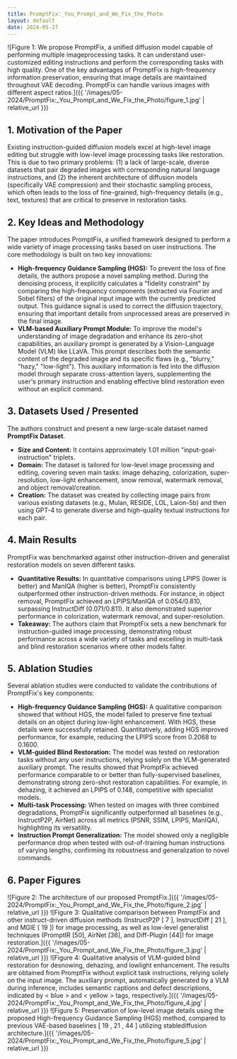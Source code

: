 ```yaml
---
title: PromptFix:_You_Prompt_and_We_Fix_the_Photo
layout: default
date: 2024-05-27
---
```

![Figure 1: We propose PromptFix, a unified diffusion model capable of performing multiple imageprocessing tasks. It can understand user-customized editing instructions and perform the corresponding tasks with high quality. One of the key advantages of PromptFix is high-frequency information preservation, ensuring that image details are maintained throughout VAE decoding. PromptFix can handle various images with different aspect ratios.]({{ '/images/05-2024/PromptFix:_You_Prompt_and_We_Fix_the_Photo/figure_1.jpg' | relative_url }})
## 1. Motivation of the Paper
Existing instruction-guided diffusion models excel at high-level image editing but struggle with low-level image processing tasks like restoration. This is due to two primary problems: (1) a lack of large-scale, diverse datasets that pair degraded images with corresponding natural language instructions, and (2) the inherent architecture of diffusion models (specifically VAE compression) and their stochastic sampling process, which often leads to the loss of fine-grained, high-frequency details (e.g., text, textures) that are critical to preserve in restoration tasks.

## 2. Key Ideas and Methodology
The paper introduces PromptFix, a unified framework designed to perform a wide variety of image processing tasks based on user instructions. The core methodology is built on two key innovations:

*   **High-frequency Guidance Sampling (HGS):** To prevent the loss of fine details, the authors propose a novel sampling method. During the denoising process, it explicitly calculates a "fidelity constraint" by comparing the high-frequency components (extracted via Fourier and Sobel filters) of the original input image with the currently predicted output. This guidance signal is used to correct the diffusion trajectory, ensuring that important details from unprocessed areas are preserved in the final image.
*   **VLM-based Auxiliary Prompt Module:** To improve the model's understanding of image degradation and enhance its zero-shot capabilities, an auxiliary prompt is generated by a Vision-Language Model (VLM) like LLaVA. This prompt describes both the semantic content of the degraded image and its specific flaws (e.g., "blurry," "hazy," "low-light"). This auxiliary information is fed into the diffusion model through separate cross-attention layers, supplementing the user's primary instruction and enabling effective blind restoration even without an explicit command.

## 3. Datasets Used / Presented
The authors construct and present a new large-scale dataset named **PromptFix Dataset**.
*   **Size and Content:** It contains approximately 1.01 million "input-goal-instruction" triplets.
*   **Domain:** The dataset is tailored for low-level image processing and editing, covering seven main tasks: image dehazing, colorization, super-resolution, low-light enhancement, snow removal, watermark removal, and object removal/creation.
*   **Creation:** The dataset was created by collecting image pairs from various existing datasets (e.g., Mulan, RESIDE, LOL, Laion-5b) and then using GPT-4 to generate diverse and high-quality textual instructions for each pair.

## 4. Main Results
PromptFix was benchmarked against other instruction-driven and generalist restoration models on seven different tasks.
*   **Quantitative Results:** In quantitative comparisons using LPIPS (lower is better) and ManIQA (higher is better), PromptFix consistently outperformed other instruction-driven methods. For instance, in object removal, PromptFix achieved an LPIPS/ManIQA of 0.054/0.810, surpassing InstructDiff (0.071/0.811). It also demonstrated superior performance in colorization, watermark removal, and super-resolution.
*   **Takeaway:** The authors claim that PromptFix sets a new benchmark for instruction-guided image processing, demonstrating robust performance across a wide variety of tasks and excelling in multi-task and blind restoration scenarios where other models falter.

## 5. Ablation Studies
Several ablation studies were conducted to validate the contributions of PromptFix's key components:
*   **High-frequency Guidance Sampling (HGS):** A qualitative comparison showed that without HGS, the model failed to preserve fine textual details on an object during low-light enhancement. With HGS, these details were successfully retained. Quantitatively, adding HGS improved performance, for example, reducing the LPIPS score from 0.2068 to 0.1600.
*   **VLM-guided Blind Restoration:** The model was tested on restoration tasks without any user instructions, relying solely on the VLM-generated auxiliary prompt. The results showed that PromptFix achieved performance comparable to or better than fully-supervised baselines, demonstrating strong zero-shot restoration capabilities. For example, in dehazing, it achieved an LPIPS of 0.148, competitive with specialist models.
*   **Multi-task Processing:** When tested on images with three combined degradations, PromptFix significantly outperformed all baselines (e.g., InstructP2P, AirNet) across all metrics (PSNR, SSIM, LPIPS, ManIQA), highlighting its versatility.
*   **Instruction Prompt Generalization:** The model showed only a negligible performance drop when tested with out-of-training human instructions of varying lengths, confirming its robustness and generalization to novel commands.

## 6. Paper Figures
![Figure 2: The architecture of our proposed PromptFix.]({{ '/images/05-2024/PromptFix:_You_Prompt_and_We_Fix_the_Photo/figure_2.jpg' | relative_url }})
![Figure 3: Qualitative comparison between PromptFix and other instruct-driven diffusion methods (InstructP2P [ 7 ], InstructDiff [ 21 ], and MGIE [ 19 ]) for image processing, as well as low-level generalist techniques (PromptIR [50], AirNet [36], and Diff-Plugin [44]) for image restoration.]({{ '/images/05-2024/PromptFix:_You_Prompt_and_We_Fix_the_Photo/figure_3.jpg' | relative_url }})
![Figure 4: Qualitative analysis of VLM-guided blind restoration for desnowing, dehazing, and lowlight enhancement. The results are obtained from PromptFix without explicit task instructions, relying solely on the input image. The auxiliary prompt, automatically generated by a VLM during inference, includes semantic captions and defect descriptions, indicated by < blue > and < yellow > tags, respectively.]({{ '/images/05-2024/PromptFix:_You_Prompt_and_We_Fix_the_Photo/figure_4.jpg' | relative_url }})
![Figure 5: Preservation of low-level image details using the proposed High-frequency Guidance Sampling (HGS) method, compared to previous VAE-based baselines [ 19 , 21 , 44 ] utilizing stablediffusion architecture.]({{ '/images/05-2024/PromptFix:_You_Prompt_and_We_Fix_the_Photo/figure_5.jpg' | relative_url }})
